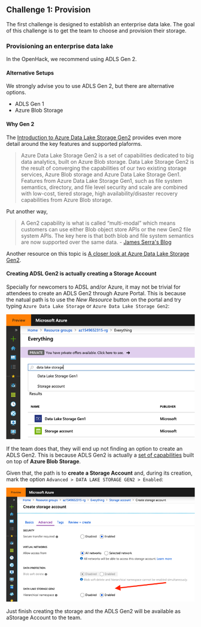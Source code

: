 ## Challenge 1: Provision

The first challenge is designed to establish an enterprise data lake.
The goal of this challenge is to get the team to choose and provision their storage.

### Provisioning an enterprise data lake

In the OpenHack, we recommend using ADLS Gen 2.

#### Alternative Setups

We strongly advise you to use ADLS Gen 2, but there are alternative options.

- ADLS Gen 1
- Azure Blob Storage

#### Why Gen 2

The [Introduction to Azure Data Lake Storage Gen2](https://docs.microsoft.com/en-us/azure/storage/blobs/data-lake-storage-introduction) provides even more detail around the key features and supported plaforms.

> Azure Data Lake Storage Gen2 is a set of capabilities dedicated to big data analytics, built on Azure Blob storage. Data Lake Storage Gen2 is the result of converging the capabilities of our two existing storage services, Azure Blob storage and Azure Data Lake Storage Gen1. Features from Azure Data Lake Storage Gen1, such as file system semantics, directory, and file level security and scale are combined with low-cost, tiered storage, high availability/disaster recovery capabilities from Azure Blob storage.

Put another way,

> A Gen2 capability is what is called “multi-modal” which means customers can use either Blob object store APIs or the new Gen2 file system APIs.  The key here is that both blob and file system semantics are now supported over the same data. - [James Serra's Blog](https://www.jamesserra.com/archive/2018/06/azure-data-lake-store-gen2/)

Another resource on this topic is [A closer look at Azure Data Lake Storage Gen2](https://azure.microsoft.com/en-us/blog/a-closer-look-at-azure-data-lake-storage-gen2/).

#### Creating ADSL Gen2 is actually creating a Storage Account

Specially for newcomers to ADSL and/or Azure, it may not be trivial for
attendees to create an ADLS Gen2 through Azure Portal. This is because the
natual path is to use the *New Resource* button on the portal and try typing
`Azure Data Lake Storage` or `Azure Data Lake Storage Gen2`:

![Azure - Search for ADSL Gen2](./images/adls-creation-search.png)

If the team does that, they will end up not finding an option to create an ADLS
Gen2. This is because ADLS Gen2 is actually a [set of capabilities](https://docs.microsoft.com/en-us/azure/storage/blobs/data-lake-storage-introduction)
built on top of **Azure Blob Storage**.

Given that, the path is to **create a Storage Account** and, during its
creation, mark the option `Advanced > DATA LAKE STORAGE GEN2 > Enabled`:

![Azure - Creating an ADLS Gen2 through Storage Account](./images/adls-creation-option.png)

Just finish creating the storage and the ADLS Gen2 will be
available as aStorage Account to the team.
